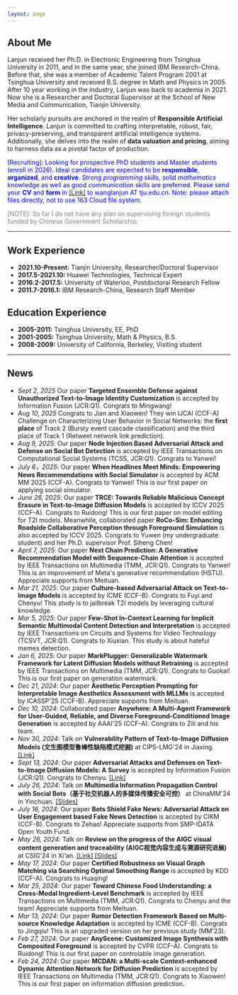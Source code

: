 ```yaml
---
layout: page
---
```


## About Me

Lanjun received her Ph.D. in Electronic Engineering from Tsinghua University in 2011, and in the same year, she joined IBM Research-China. Before that, she was a member of Academic Talent Program 2001 at Tsinghua University and received B.S. degree in Math and Physics in 2005. After 10 year working in the industry, Lanjun was back to academia in 2021. Now she is a Researcher and Doctoral Supervisor at the School of New Media and Communication, Tianjin University.
 
Her scholarly pursuits are anchored in the realm of **Responsible Artificial Intelligence**. Lanjun is committed to crafting interpretable, robust, fair, privacy-preserving, and transparent artificial intelligence systems. Additionally, she delves into the realm of **data valuation and pricing**, aiming to harness data as a pivotal factor of production.

<span style="color:blue">[Recruiting]:  Looking for prospective PhD students and Master students (enroll in 2026).   Ideal candidates are expected to be **responsible**, **organized**, and **creative**. Strong *programming* skills, solid *mathematics* knowledge as well as good *communication* skills are preferred.  Please send your **CV** and **form** in [[Link]](https://pan.baidu.com/s/1EC6xhien_f8huHNwIt0rBQ?pwd=e2mh) to wanglanjun AT tju.edu.cn. Note: please attach files directly, not to use 163 Cloud file system. <span>

<span style="color:grey">[NOTE]: So far I do not have any plan on supervising foreign students funded by Chinese Government Scholarship. <span>

---
## Work Experience
- **2021.10-Present:** Tianjin University, Researcher/Doctoral Supervisor
- **2017.5-2021.10:** Huawei Technologies, Technical Expert
- **2016.2-2017.5:** University of Waterloo, Postdoctoral Research Fellow
- **2011.7-2016.1:** IBM Research-China, Research Staff Member

## Education Experience
- **2005-2011:** Tsinghua University, EE,  PhD
- **2001-2005:** Tsinghua University, Math & Physics, B.S.
- **2008-2009:** University of California, Berkeley, Visiting student

---
## News
- *Sept 2, 2025* Our paper **Targeted Ensemble Defense against Unauthorized Text-to-Image Identity Customization** is accepted by Information Fusion (JCR:Q1). Congrats to Mingwang!
- *Aug 10, 2025* Congrats to Jian and Xiaowen! They win IJCAI (CCF-A) Challenge on Characterizing User Behavior in Social Networks: the **first place** of Track 2 (Bursty event cascade classification) and the third place of Track 1 (Retweet network link prediction). 
- *Aug 9, 2025*: Our paper **Node Injection Based Adversarial Attack and Defense on Social Bot Detection** is accepted by IEEE Transactions on Computational Social Systems (TCSS, JCR:Q1).  Congrats to Yanwei!
- *July 6，2025*: Our paper **When Headlines Meet Minds: Empowering News Recommendations with Social Simulator** is accepted by ACM MM 2025 (CCF-A).  Congrats to Yanwei!  This is our first paper on applying social simulator.
- *June 26, 2025*: Our paper **TRCE: Towards Reliable Malicious Concept Erasure in Text-to-Image Diffusion Models** is accepted by ICCV 2025 (CCF-A).  Congrats to Ruidong! This is our first paper on model editing for T2I models. Meanwhile, collaborated paper **RoCo-Sim: Enhancing Roadside Collaborative Perception through Foreground Simulation** is also accepted by ICCV 2025.  Congrats to Yuwen (my undergraduate student) and her Ph.D. supervisor Prof. Siheng Chen!
- *April 7, 2025*: Our paper **Next Chain Prediction: A Generative Recommendation Model with Sequence-Chain Attention** is accepted by IEEE Transactions on Multimedia (TMM, JCR:Q1).  Congrats to Yanwei! This is an improvement of Meta's generative recommendation (HSTU).  Appreciate supports from Meituan.
- *Mar 21, 2025*: Our paper **Culture-based Adversarial Attack on Text-to-Image Models** is accepted by ICME (CCF-B).  Congrats to Fuyi and Chenyu! This study is to jailbreak T2I models by leveraging cultural knowledge.
- *Mar 5, 2025*: Our paper **Few-Shot In-Context Learning for Implicit Semantic Multimodal Content Detection and Interpretation** is accepted by IEEE Transactions on Circuits and Systems for Video Technology (TCSVT, JCR:Q1).  Congrats to Xiuxian.  This study is about hateful memes detection. 
- *Jan 6, 2025*: Our paper **MarkPlugger: Generalizable Watermark Framework for Latent Diffusion Models without Retraining** is accepted by IEEE Transactions on Multimedia (TMM, JCR:Q1).  Congrats to Guokai!  This is our first paper on generation watermark.
- *Dec 21, 2024*: Our paper **Aesthetic Perception Prompting for Interpretable Image Aesthetics Assessment with MLLMs** is accepted by ICASSP'25 (CCF-B). Appreciate supports from Meituan.
- *Dec 10, 2024*: Collaborated paper **Anywhere: A Multi-Agent Framework for User-Guided, Reliable, and Diverse Foreground-Conditioned Image Generation** is accepted by AAAI'25 (CCF-A).  Congrats to Zili and his team.
- *Nov 30, 2024*: Talk on **Vulnerability Pattern of Text-to-Image Diffusion Models (文生图模型鲁棒性缺陷模式挖掘)** at CIPS-LMG'24 in Jiaxing. [[Link]](https://github.com/datar001/Awesome-AD-on-T2IDM)
- *Sept 13, 2024*: Our paper **Adversarial Attacks and Defenses on Text-to-Image Diffusion Models: A Survey** is accepted by Information Fusion (JCR:Q1).  Congrats to Chenyu. [[Link]](https://github.com/datar001/Awesome-AD-on-T2IDM)  
- *July 26, 2024*: Talk on **Multimedia Information Propagation Control with Social Bots（基于社交机器人的多媒体传播安全可控）** at ChinaMM'24 in Yinchuan. [[Slides]](\file\ChinaMM-wanglj_publicshareversion.pdf)
- *July 16, 2024*: Our paper **Bots Shield Fake News: Adversarial Attack on User Engagement based Fake News Detection** is accepted by CIKM (CCF-B).  Congrats to Zehao!  Appreciate supports from SMP-IDATA Open Youth Fund.
- *May 26, 2024*: Talk on **Review on the progress of the AIGC visual content generation and traceability (AIGC视觉内容生成与溯源研究进展)** at CSIG'24 in Xi'an. [[Link]](http://www.cjig.cn/jig/article/html/240003) [[Slides]](\file\CSIG_进展报告_生成和生成溯源_分享版1_compressed.pdf) 
- *May 17, 2024*: Our paper **Certified Robustness on Visual Graph Matching via Searching Optimal Smoothing Range** is accepted by KDD (CCF-A). Congrats to Huaqing!
- *Mar 25, 2024*: Our paper **Toward Chinese Food Understanding: a Cross-Modal Ingredient-Level Benchmark** is accepted by IEEE Transactions on Multimedia (TMM, JCR:Q1).  Congrats to Chenyu and the team! Appreciate supports from Meituan.
- *Mar 13, 2024*: Our paper **Rumor Detection Framework Based on Multi-source Knowledge Adaptation** is accepted by ICME (CCF-B).  Congrats to Jingqiu! This is an upgraded version on her previous study (MM'23).
- *Feb 27, 2024*: Our paper **AnyScene: Customized Image Synthesis with Composited Foreground** is accepted by CVPR (CCF-A).  Congrats to Ruidong! This is our first paper on controlable image generation.
- *Feb 24, 2024*: Our paper **MCDAN: a Multi-scale Context-enhanced Dynamic Attention Network for Diffusion Prediction** is accepted by IEEE Transactions on Multimedia  (TMM, JCR:Q1).  Congrats to Xiaowen!  This is our first paper on information diffusion prediction.


